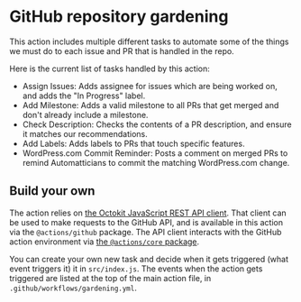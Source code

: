 # GitHub repository gardening

This action includes multiple different tasks to automate some of the things we must do to each issue and PR that is handled in the repo.

Here is the current list of tasks handled by this action:

- Assign Issues: Adds assignee for issues which are being worked on, and adds the "In Progress" label.
- Add Milestone: Adds a valid milestone to all PRs that get merged and don't already include a milestone.
- Check Description: Checks the contents of a PR description, and ensure it matches our recommendations.
- Add Labels: Adds labels to PRs that touch specific features.
- WordPress.com Commit Reminder: Posts a comment on merged PRs to remind Automatticians to commit the matching WordPress.com change.

## Build your own

The action relies on [the Octokit JavaScript REST API client](https://github.com/octokit/rest.js). That client can be used to make requests to the GitHub API, and is available in this action via the `@actions/github` package. The API client interacts with the GitHub action environment via [the `@actions/core` package](https://github.com/actions/toolkit/tree/master/packages/core).

You can create your own new task and decide when it gets triggered (what event triggers it) it in `src/index.js`. The events when the action gets triggered are listed at the top of the main action file, in `.github/workflows/gardening.yml`.
